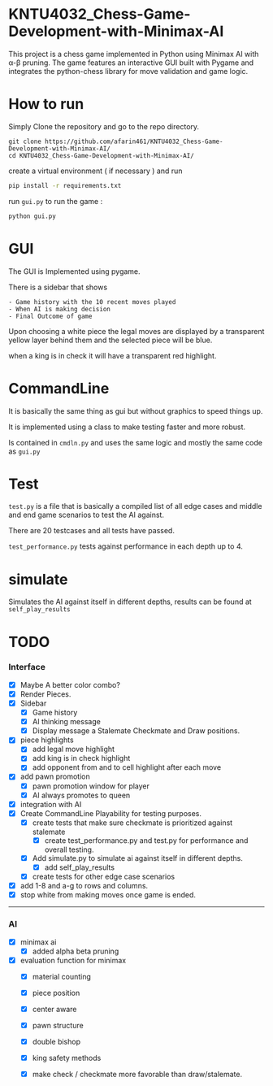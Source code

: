 # KNTU4032_Chess-Game-Development-with-Minimax-AI
This project is a chess game implemented in Python using Minimax AI with α-β pruning. The game features an interactive GUI built with Pygame and integrates the python-chess library for move validation and game logic.



# How to run 

Simply Clone the repository and go to the repo directory.

```
git clone https://github.com/afarin461/KNTU4032_Chess-Game-Development-with-Minimax-AI/
cd KNTU4032_Chess-Game-Development-with-Minimax-AI/
```

create a virtual environment ( if necessary ) and run 

``` bash
pip install -r requirements.txt
```

run `gui.py` to run the game : 

``` bash
python gui.py
```


# GUI

The GUI is Implemented using pygame.

There is a sidebar that shows 

    - Game history with the 10 recent moves played
    - When AI is making decision
    - Final Outcome of game

Upon choosing a white piece the legal moves are displayed by a transparent yellow layer behind them and the selected piece will be blue.

when a king is in check it will have a transparent red highlight.

# CommandLine

It is basically the same thing as gui but without graphics to speed things up.

It is implemented using a class to make testing faster and more robust.

Is contained in `cmdln.py` and uses the same logic and mostly the same code as `gui.py`


# Test
`test.py` is a file that is basically a compiled list of all edge cases and middle and end game scenarios to test the AI against.

There are 20 testcases and all tests have passed.

`test_performance.py` tests against performance in each depth up to 4.

# simulate

Simulates the AI against itself in different depths,
results can be found at `self_play_results`

# TODO

### Interface

- [x] Maybe A better color combo?
- [x] Render Pieces.
- [x] Sidebar 
    - [x] Game history
    - [x] AI thinking message
    - [x] Display message a Stalemate Checkmate and Draw positions.
- [x] piece highlights
    - [x] add legal move highlight
    - [x] add king is in check highlight
    - [x] add opponent from and to cell highlight after each move
- [x] add pawn promotion
    - [x] pawn promotion window for player
    - [x] AI always promotes to queen
- [x] integration with AI
- [x] Create CommandLine Playability for testing purposes.
    - [x] create tests that make sure checkmate is prioritized against stalemate
        - [x] create test_performance.py and test.py for performance and overall testing.
    - [x] Add simulate.py to simulate ai against itself in different depths.
        - [x] add self_play_results
    - [x] create tests for other edge case scenarios
- [x] add 1-8 and a-g to rows and columns.
- [x] stop white from making moves once game is ended.

--- 

### AI

- [x] minimax ai
    - [x] added alpha beta pruning

- [x] evaluation function for minimax
    - [x] material counting
    - [x] piece position
    - [x] center aware
    - [x] pawn structure
    - [x] double bishop
    - [x] king safety methods
    - [x] make check / checkmate more favorable than draw/stalemate.

